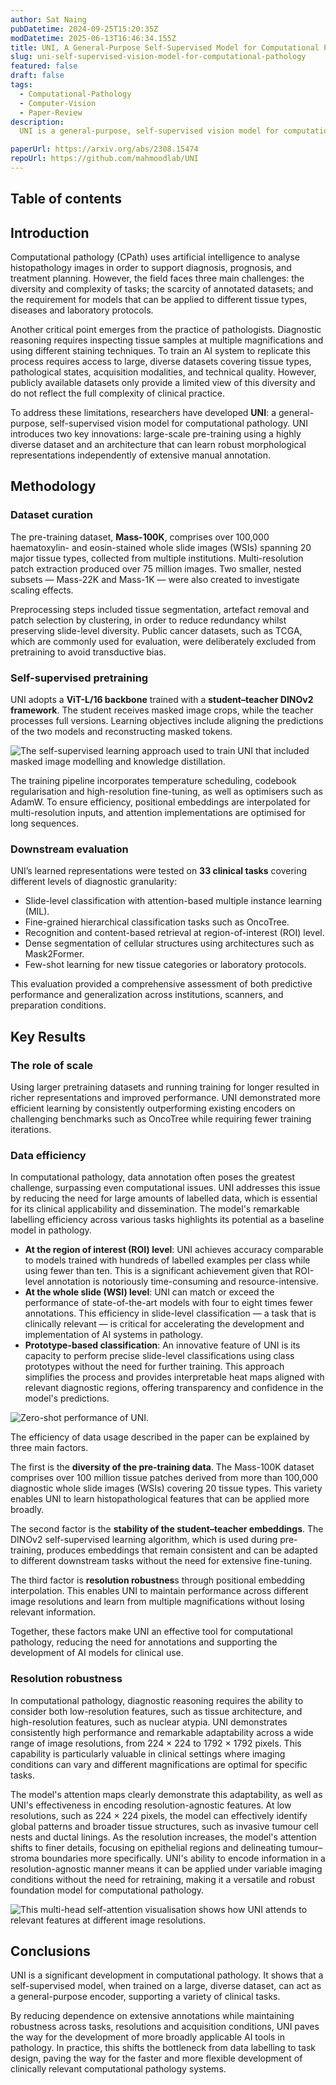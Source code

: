 ```yaml
---
author: Sat Naing
pubDatetime: 2024-09-25T15:20:35Z
modDatetime: 2025-06-13T16:46:34.155Z
title: UNI, A General-Purpose Self-Supervised Model for Computational Pathology
slug: uni-self-supervised-vision-model-for-computational-pathology
featured: false
draft: false
tags:
  - Computational-Pathology
  - Computer-Vision
  - Paper-Review
description:
  UNI is a general-purpose, self-supervised vision model for computational pathology. It was trained on a diverse dataset of over 100 million tissue patches and demonstrating strong data efficiency, the model outperformed baselines with less labelled data and maintained performance across different image resolutions.

paperUrl: https://arxiv.org/abs/2308.15474
repoUrl: https://github.com/mahmoodlab/UNI
---
```




## Table of contents


## Introduction  

Computational pathology (CPath) uses artificial intelligence to analyse histopathology images in order to support diagnosis, prognosis, and treatment planning. However, the field faces three main challenges: the diversity and complexity of tasks; the scarcity of annotated datasets; and the requirement for models that can be applied to different tissue types, diseases and laboratory protocols.

Another critical point emerges from the practice of pathologists. Diagnostic reasoning requires inspecting tissue samples at multiple magnifications and using different staining techniques. To train an AI system to replicate this process requires access to large, diverse datasets covering tissue types, pathological states, acquisition modalities, and technical quality. However, publicly available datasets only provide a limited view of this diversity and do not reflect the full complexity of clinical practice.

To address these limitations, researchers have developed **UNI**: a general-purpose, self-supervised vision model for computational pathology. UNI introduces two key innovations: large-scale pre-training using a highly diverse dataset and an architecture that can learn robust morphological representations independently of extensive manual annotation.


## Methodology  

### Dataset curation  

The pre-training dataset, **Mass-100K**, comprises over 100,000 haematoxylin- and eosin-stained whole slide images (WSIs) spanning 20 major tissue types, collected from multiple institutions. Multi-resolution patch extraction produced over 75 million images. Two smaller, nested subsets — Mass-22K and Mass-1K — were also created to investigate scaling effects.  

Preprocessing steps included tissue segmentation, artefact removal and patch selection by clustering, in order to reduce redundancy whilst preserving slide-level diversity. Public cancer datasets, such as TCGA, which are commonly used for evaluation, were deliberately excluded from pretraining to avoid transductive bias.  

### Self-supervised pretraining  

UNI adopts a **ViT-L/16 backbone** trained with a **student–teacher DINOv2 framework**. The student receives masked image crops, while the teacher processes full versions. Learning objectives include aligning the predictions of the two models and reconstructing masked tokens.  

![The self-supervised learning approach used to train UNI that included masked image modelling and knowledge distillation.](@/assets/images/2025/general-purpose-self-supervised-model-for-computational-pathology/training_scheme.png)

The training pipeline incorporates temperature scheduling, codebook regularisation and high-resolution fine-tuning, as well as optimisers such as AdamW. To ensure efficiency, positional embeddings are interpolated for multi-resolution inputs, and attention implementations are optimised for long sequences.  

### Downstream evaluation  

UNI’s learned representations were tested on **33 clinical tasks** covering different levels of diagnostic granularity:  

- Slide-level classification with attention-based multiple instance learning (MIL).  
- Fine-grained hierarchical classification tasks such as OncoTree.  
- Recognition and content-based retrieval at region-of-interest (ROI) level.  
- Dense segmentation of cellular structures using architectures such as Mask2Former.  
- Few-shot learning for new tissue categories or laboratory protocols.  

This evaluation provided a comprehensive assessment of both predictive performance and generalization across institutions, scanners, and preparation conditions.  

## Key Results  

### The role of scale  

Using larger pretraining datasets and running training for longer resulted in richer representations and improved performance. UNI demonstrated more efficient learning by consistently outperforming existing encoders on challenging benchmarks such as OncoTree while requiring fewer training iterations.  

### Data efficiency  

In computational pathology, data annotation often poses the greatest challenge, surpassing even computational issues. UNI addresses this issue by reducing the need for large amounts of labelled data, which is essential for its clinical applicability and dissemination. The model's remarkable labelling efficiency across various tasks highlights its potential as a baseline model in pathology.

- **At the region of interest (ROI) level**: UNI achieves accuracy comparable to models trained with hundreds of labelled examples per class while using fewer than ten. This is a significant achievement given that ROI-level annotation is notoriously time-consuming and resource-intensive.
- **At the whole slide (WSI) level**: UNI can match or exceed the performance of state-of-the-art models with four to eight times fewer annotations. This efficiency in slide-level classification — a task that is clinically relevant — is critical for accelerating the development and implementation of AI systems in pathology.
- **Prototype-based classification**: An innovative feature of UNI is its capacity to perform precise slide-level classifications using class prototypes without the need for further training. This approach simplifies the process and provides interpretable heat maps aligned with relevant diagnostic regions, offering transparency and confidence in the model's predictions.

![Zero-shot performance of UNI.](@/assets/images/2025/general-purpose-self-supervised-model-for-computational-pathology/zero-shot.png)

The efficiency of data usage described in the paper can be explained by three main factors.

The first is the **diversity of the pre-training data**. The Mass-100K dataset comprises over 100 million tissue patches derived from more than 100,000 diagnostic whole slide images (WSIs) covering 20 tissue types. This variety enables UNI to learn histopathological features that can be applied more broadly.

The second factor is the **stability of the student–teacher embeddings**. The DINOv2 self-supervised learning algorithm, which is used during pre-training, produces embeddings that remain consistent and can be adapted to different downstream tasks without the need for extensive fine-tuning.

The third factor is **resolution robustnes**s through positional embedding interpolation. This enables UNI to maintain performance across different image resolutions and learn from multiple magnifications without losing relevant information.

Together, these factors make UNI an effective tool for computational pathology, reducing the need for annotations and supporting the development of AI models for clinical use.

### Resolution robustness  

In computational pathology, diagnostic reasoning requires the ability to consider both low-resolution features, such as tissue architecture, and high-resolution features, such as nuclear atypia. UNI demonstrates consistently high performance and remarkable adaptability across a wide range of image resolutions, from 224 × 224 to 1792 × 1792 pixels. This capability is particularly valuable in clinical settings where imaging conditions can vary and different magnifications are optimal for specific tasks.

The model's attention maps clearly demonstrate this adaptability, as well as UNI's effectiveness in encoding resolution-agnostic features. At low resolutions, such as 224 × 224 pixels, the model can effectively identify global patterns and broader tissue structures, such as invasive tumour cell nests and ductal linings. As the resolution increases, the model's attention shifts to finer details, focusing on epithelial regions and delineating tumour–stroma boundaries more specifically. UNI's ability to encode information in a resolution-agnostic manner means it can be applied under variable imaging conditions without the need for retraining, making it a versatile and robust foundation model for computational pathology.

![This multi-head self-attention visualisation shows how UNI attends to relevant features at different image resolutions.](@/assets/images/2025/general-purpose-self-supervised-model-for-computational-pathology/resolution_analysis.png)




## Conclusions  

UNI is a significant development in computational pathology. It shows that a self-supervised model, when trained on a large, diverse dataset, can act as a general-purpose encoder, supporting a variety of clinical tasks.  

By reducing dependence on extensive annotations while maintaining robustness across tasks, resolutions and acquisition conditions, UNI paves the way for the development of more broadly applicable AI tools in pathology. In practice, this shifts the bottleneck from data labelling to task design, paving the way for the faster and more flexible development of clinically relevant computational pathology systems.  
